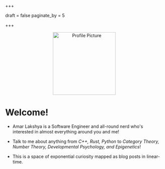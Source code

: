 +++

draft = false
paginate_by = 5

+++

<center><img src="images/profile.jpg" alt="Profile Picture" width="200"/></center>

# Welcome!
- Amar Lakshya is a Software Engineer and all-round nerd who's interested in almost everything around you and me!
- Talk to me about anything from *C++, Rust, Python* to  *Category Theory, Number Theory, Developmental Psychology, and Epigenetics*!

- This is a space of exponential curiosity mapped as blog posts in linear-time.


